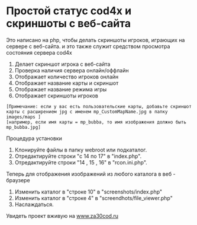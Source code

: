 # Простой статус cod4x и скриншоты с веб-сайта

Это написано на php, чтобы делать скриншоты игроков, играющих на сервере с веб-сайта.
и это также служит средством просмотра состояния сервера cod4x 

1. Делает скриншот игрока с веб-сайта
2. Проверка наличия сервера онлайн/оффлайн
3. Отображает количество игроков онлайн
4. Отображает название карты и скриншот 
5. Отображает название режима игры
6. Отображает скриншоты игроков
```
[Примечание: если у вас есть пользовательские карты, добавьте скриншот карты с расширением jpg с именем mp_CustomMapName.jpg в папку images/maps ]
[например, если имя карты = mp_bubba, то имя изображения должно быть mp_bubba.jpg]
```

Процедура установки
1. Клонируйте файлы в папку webroot или подкаталог.
2. Отредактируйте строки "с 14 по 17" в "index.php".
3. Отредактируйте строки "14 , 15 , 16" в "rcon.ini.php".

Теперь для отображения изображений из любого каталога в веб - браузере

1. Изменить каталог в "строке 10" в "screenshots/index.php"
2. Изменить каталог в "строке 4" в "screendhots/file_viewer.php"
3. Наслаждаться.


Увидеть проект вживую на www.za30cod.ru
